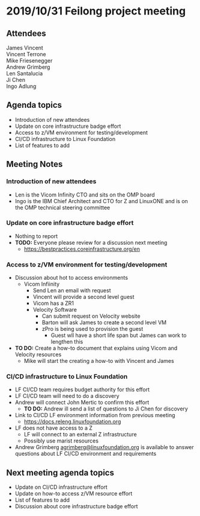 # 2019/10/31 Feilong project meeting

## Attendees
James Vincent  
Vincent Terrone  
Mike Friesenegger  
Andrew Grimberg  
Len Santalucia  
Ji Chen  
Ingo Adlung   

## Agenda topics
- Introduction of new attendees
- Update on core infrastructure badge effort
- Access to z/VM environment for testing/development
- CI/CD infrastructure to Linux Foundation
- List of features to add

## Meeting Notes

### Introduction of new attendees
- Len is the Vicom Infinity CTO and sits on the OMP board
- Ingo is the IBM Chief Architect and CTO for Z and LinuxONE and is on the OMP technical steering committee

### Update on core infrastructure badge effort
- Nothing to report
- **TODO:** Everyone please review for a discussion next meeting
  - https://bestpractices.coreinfrastructure.org/en

### Access to z/VM environment for testing/development
- Discussion about hot to access environments
  - Vicom Infiinity
      - Send Len an email with request
      - Vincent will provide a second level guest
      - Vicom has a ZR1
    - Velocity Software
      - Can submit request on Velocity website
      - Barton will ask James to create a second level VM
      - zPro is being used to provision the guest
        - Guest wll have a short life span but James can work to lengthen this
- **TO DO:** Create a how-to document that explains using Vicom and Velocity resources
  - Mike will start the creating a how-to with Vincent and James

### CI/CD infrastructure to Linux Foundation
- LF CI/CD team requires budget authority for this effort
- LF CI/CD team will need to do a discovery
- Andrew will connect John Mertic to confirm this effort
  - **TO DO:** Andrew ill send a list of questions to Ji Chen for discovery
- Link to CI/CD LF environment information from previous meeting
  - https://docs.releng.linuxfoundation.org
- LF does not have access to a Z
  - LF will connect to an external Z infrastructure
  - Possibly use marist resources
- Andrew Grimberg <agrimberg@linuxfoundation.org> is available to answer questions about LF CI/CD environment and requirements

## Next meeting agenda topics
- Update on CI/CD infrastructure effort
- Update on how-to access z/VM resource effort
- List of features to add
- Discussion about core infrastructure badge effort

